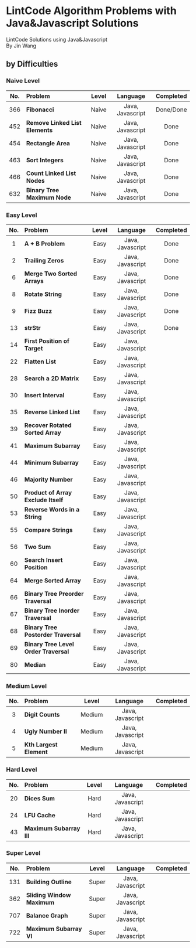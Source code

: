 # LintCode Algorithm Problems with Java&Javascript Solutions

LintCode Solutions using Java&Javascript<br/>
By Jin Wang

## by Difficulties

### Naive Level

| No. | Problem       | Level  | Language  | Completed|
|:-------:|:--------------|:------:|:---------:|:-------------:|
|366|**Fibonacci**|Naive|Java, Javascript|Done/Done|
|452|**Remove Linked List Elements**|Naive|Java, Javascript|Done|
|454|**Rectangle Area**|Naive|Java, Javascript|Done|
|463|**Sort Integers**|Naive|Java, Javascript|Done|
|466|**Count Linked List Nodes**|Naive|Java, Javascript|Done|
|632|**Binary Tree Maximum Node**|Naive|Java, Javascript|Done|


### Easy Level

| No. | Problem       | Level  | Language  | Completed|
|:-------:|:--------------|:------:|:---------:|:-------------:|
|1|**A + B Problem**|Easy|Java, Javascript|Done|
|2|**Trailing Zeros**|Easy|Java, Javascript|Done|
|6|**Merge Two Sorted Arrays**|Easy|Java, Javascript|Done|
|8|**Rotate String**|Easy|Java, Javascript|Done|
|9|**Fizz Buzz**|Easy|Java, Javascript|Done|
|13|**strStr**|Easy|Java, Javascript|Done|
|14|**First Position of Target**|Easy|Java, Javascript||
|22|**Flatten List**|Easy|Java, Javascript||
|28|**Search a 2D Matrix**|Easy|Java, Javascript||
|30|**Insert Interval**|Easy|Java, Javascript||
|35|**Reverse Linked List**|Easy|Java, Javascript||
|39|**Recover Rotated Sorted Array**|Easy|Java, Javascript||
|41|**Maximum Subarray**|Easy|Java, Javascript||
|44|**Minimum Subarray**|Easy|Java, Javascript||
|46|**Majority Number**|Easy|Java, Javascript||
|50|**Product of Array Exclude Itself**|Easy|Java, Javascript||
|53|**Reverse Words in a String**|Easy|Java, Javascript||
|55|**Compare Strings**|Easy|Java, Javascript||
|56|**Two Sum**|Easy|Java, Javascript||
|60|**Search Insert Position**|Easy|Java, Javascript||
|64|**Merge Sorted Array**|Easy|Java, Javascript||
|66|**Binary Tree Preorder Traversal**|Easy|Java, Javascript||
|67|**Binary Tree Inorder Traversal**|Easy|Java, Javascript||
|68|**Binary Tree Postorder Traversal**|Easy|Java, Javascript||
|69|**Binary Tree Level Order Traversal**|Easy|Java, Javascript||
|80|**Median**|Easy|Java, Javascript||


### Medium Level

| No. | Problem       | Level  | Language  | Completed|
|:-------:|:--------------|:------:|:---------:|:-------------:|
|3|**Digit Counts**|Medium|Java, Javascript||
|4|**Ugly Number II**|Medium|Java, Javascript||
|5|**Kth Largest Element**|Medium|Java, Javascript||


### Hard Level

| No. | Problem       | Level  | Language  | Completed|
|:-------:|:--------------|:------:|:---------:|:-------------:|
|20|**Dices Sum**|Hard|Java, Javascript||
|24|**LFU Cache**|Hard|Java, Javascript||
|43|**Maximum Subarray III**|Hard|Java, Javascript||


### Super Level

| No. | Problem       | Level  | Language  | Completed|
|:-------:|:--------------|:------:|:---------:|:-------------:|
|131|**Building Outline**|Super|Java, Javascript||
|362|**Sliding Window Maximum**|Super|Java, Javascript||
|707|**Balance Graph**|Super|Java, Javascript||
|722|**Maximum Subarray VI**|Super|Java, Javascript||

